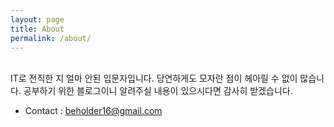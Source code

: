 ```yaml
---
layout: page
title: About
permalink: /about/
---
```


<br>
IT로 전직한 지 얼마 안된 입문자입니다.  
당연하게도 모자란 점이 헤아릴 수 없이 많습니다.  
공부하기 위한 블로그이니 알려주실 내용이 있으시다면 감사히 받겠습니다. 

* Contact : beholder16@gmail.com
